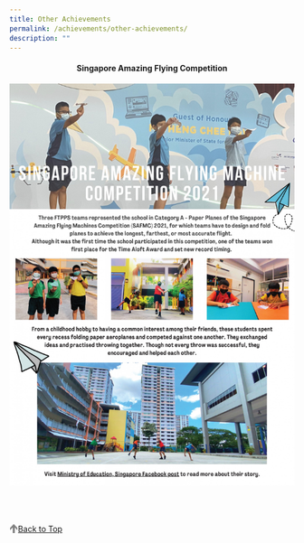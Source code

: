 ```yaml
---
title: Other Achievements
permalink: /achievements/other-achievements/
description: ""
---
```

<h4 align="center"> Singapore Amazing Flying Competition</h4>

[![Singapore Amazing Flying Machine Competition 2021](/images/Singapore%20Amazing%20Flying%20Machine%20Competition%202021.jpg)](https://www.facebook.com/moesingapore/posts/10160815518087004)

<br>
<br>
<br>

<a href="/achievements/other-achievements#lo_main">
	 <img src="/images/arrow-up.png" style="width:3%" align="left"/> Back to Top
</a>